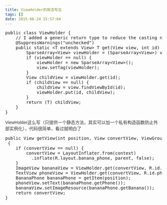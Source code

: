 ```yaml
---
title: ViewHolder的简洁写法
tags: []
date: 2015-06-24 15:57:04
---
```

<!-- more -->
<pre class="brush:java;toolbar:false">public&nbsp;class&nbsp;ViewHolder&nbsp;{
&nbsp;&nbsp;&nbsp;&nbsp;//&nbsp;I&nbsp;added&nbsp;a&nbsp;generic&nbsp;return&nbsp;type&nbsp;to&nbsp;reduce&nbsp;the&nbsp;casting&nbsp;noise&nbsp;in&nbsp;client&nbsp;code
&nbsp;&nbsp;&nbsp;&nbsp;@SuppressWarnings(&quot;unchecked&quot;)
&nbsp;&nbsp;&nbsp;&nbsp;public&nbsp;static&nbsp;&lt;T&nbsp;extends&nbsp;View&gt;&nbsp;T&nbsp;get(View&nbsp;view,&nbsp;int&nbsp;id)&nbsp;{
&nbsp;&nbsp;&nbsp;&nbsp;&nbsp;&nbsp;&nbsp;&nbsp;SparseArray&lt;View&gt;&nbsp;viewHolder&nbsp;=&nbsp;(SparseArray&lt;View&gt;)&nbsp;view.getTag();
&nbsp;&nbsp;&nbsp;&nbsp;&nbsp;&nbsp;&nbsp;&nbsp;if&nbsp;(viewHolder&nbsp;==&nbsp;null)&nbsp;{
&nbsp;&nbsp;&nbsp;&nbsp;&nbsp;&nbsp;&nbsp;&nbsp;&nbsp;&nbsp;&nbsp;&nbsp;viewHolder&nbsp;=&nbsp;new&nbsp;SparseArray&lt;View&gt;();
&nbsp;&nbsp;&nbsp;&nbsp;&nbsp;&nbsp;&nbsp;&nbsp;&nbsp;&nbsp;&nbsp;&nbsp;view.setTag(viewHolder);
&nbsp;&nbsp;&nbsp;&nbsp;&nbsp;&nbsp;&nbsp;&nbsp;}
&nbsp;&nbsp;&nbsp;&nbsp;&nbsp;&nbsp;&nbsp;&nbsp;View&nbsp;childView&nbsp;=&nbsp;viewHolder.get(id);
&nbsp;&nbsp;&nbsp;&nbsp;&nbsp;&nbsp;&nbsp;&nbsp;if&nbsp;(childView&nbsp;==&nbsp;null)&nbsp;{
&nbsp;&nbsp;&nbsp;&nbsp;&nbsp;&nbsp;&nbsp;&nbsp;&nbsp;&nbsp;&nbsp;&nbsp;childView&nbsp;=&nbsp;view.findViewById(id);
&nbsp;&nbsp;&nbsp;&nbsp;&nbsp;&nbsp;&nbsp;&nbsp;&nbsp;&nbsp;&nbsp;&nbsp;viewHolder.put(id,&nbsp;childView);
&nbsp;&nbsp;&nbsp;&nbsp;&nbsp;&nbsp;&nbsp;&nbsp;}
&nbsp;&nbsp;&nbsp;&nbsp;&nbsp;&nbsp;&nbsp;&nbsp;return&nbsp;(T)&nbsp;childView;
&nbsp;&nbsp;&nbsp;&nbsp;}
}</pre>

<span style="color:#333333"><span style="font-family:Arial">ViewHolder这么写（只提供一个静态方法，其实可以加一个私有构造函数防止外部实例化），代码很简单，看过就明白了</span></span>
<pre class="brush:java;toolbar:false">public&nbsp;View&nbsp;getView(int&nbsp;position,&nbsp;View&nbsp;convertView,&nbsp;ViewGroup&nbsp;parent)
&nbsp;{
&nbsp;&nbsp;&nbsp;&nbsp;if&nbsp;(convertView&nbsp;==&nbsp;null)&nbsp;{
&nbsp;&nbsp;&nbsp;&nbsp;&nbsp;&nbsp;&nbsp;&nbsp;convertView&nbsp;=&nbsp;LayoutInflater.from(context)
&nbsp;&nbsp;&nbsp;&nbsp;&nbsp;&nbsp;&nbsp;&nbsp;&nbsp;&nbsp;.inflate(R.layout.banana_phone,&nbsp;parent,&nbsp;false);
&nbsp;&nbsp;&nbsp;&nbsp;}
&nbsp;&nbsp;&nbsp;&nbsp;ImageView&nbsp;bananaView&nbsp;=&nbsp;ViewHolder.get(convertView,&nbsp;R.id.banana);
&nbsp;&nbsp;&nbsp;&nbsp;TextView&nbsp;phoneView&nbsp;=&nbsp;ViewHolder.get(convertView,&nbsp;R.id.phone);
&nbsp;&nbsp;&nbsp;&nbsp;BananaPhone&nbsp;bananaPhone&nbsp;=&nbsp;getItem(position);
&nbsp;&nbsp;&nbsp;&nbsp;phoneView.setText(bananaPhone.getPhone());
&nbsp;&nbsp;&nbsp;&nbsp;bananaView.setImageResource(bananaPhone.getBanana());
&nbsp;&nbsp;&nbsp;&nbsp;return&nbsp;convertView;
}</pre>